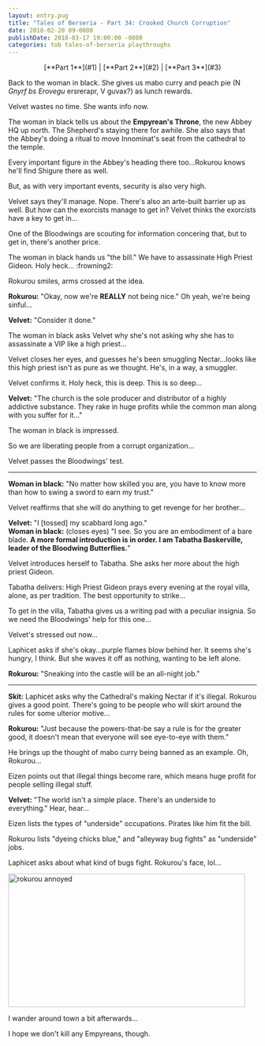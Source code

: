 ```yaml
---
layout: entry.pug
title: "Tales of Berseria - Part 34: Crooked Church Corruption"
date: 2018-02-20 09-0800
publishDate: 2018-03-17 19:00:00 -0800
categories: tob tales-of-berseria playthroughs
---
```


<p style="text-align: center;">[**Part 1**](#1) | [**Part 2**](#2) | [**Part 3**](#3)</p>

<a name="1"></a>

Back to the woman in black. She gives us mabo curry and peach pie (N *Gnyrf bs Erovegu* ersrerapr, V guvax?) as lunch rewards.

Velvet wastes no time. She wants info now.

The woman in black tells us about the **Empyrean's Throne**, the new Abbey HQ up north. The Shepherd's staying there for awhile. She also says that the Abbey's doing a ritual to move Innominat's seat from the cathedral to the temple.

Every important figure in the Abbey's heading there too...Rokurou knows he'll find Shigure there as well.

But, as with very important events, security is also very high.

Velvet says they'll manage. Nope. There's also an arte-built barrier up as well. But how can the exorcists manage to get in? Velvet thinks the exorcists have a key to get in...

One of the Bloodwings are scouting for information concering that, but to get in, there's another price.

The woman in black hands us "the bill." We have to assassinate High Priest Gideon. Holy heck... :frowning2:

Rokurou smiles, arms crossed at the idea.

**Rokurou:** "Okay, now we're **REALLY** not being nice." Oh yeah, we're being sinful...

**Velvet:** "Consider it done."

The woman in black asks Velvet why she's not asking why she has to assassinate a VIP like a high priest...

Velvet closes her eyes, and guesses he's been smuggling Nectar...looks like this high priest isn't as pure as we thought. He's, in a way, a smuggler.

Velvet confirms it. Holy heck, this is deep. This is so deep...

**Velvet:** "The church is the sole producer and distributor of a highly addictive substance. They rake in huge profits while the common man along with you suffer for it..."

The woman in black is impressed.

So we are liberating people from a corrupt organization...

Velvet passes the Bloodwings' test.

<a name="2"></a>

---

**Woman in black:** "No matter how skilled you are, you have to know more than how to swing a sword to earn my trust."

Velvet reaffirms that she will do anything to get revenge for her brother...

**Velvet:** "I [tossed] my scabbard long ago."<br/>
**Woman in black:** (closes eyes) "I see. So you are an embodiment of a bare blade. **A more formal introduction is in order. I am Tabatha Baskerville, leader of the Bloodwing Butterflies.**"

Velvet introduces herself to Tabatha. She asks her more about the high priest Gideon.

Tabatha delivers: High Priest Gideon prays every evening at the royal villa, alone, as per tradition. The best opportunity to strike...

To get in the villa, Tabatha gives us a writing pad with a peculiar insignia. So we need the Bloodwings' help for this one...

Velvet's stressed out now...

Laphicet asks if she's okay...purple flames blow behind her. It seems she's hungry, I think. But she waves it off as nothing, wanting to be left alone.

**Rokurou:** "Sneaking into the castle will be an all-night job."

<a name="3"></a>

---

**Skit:** Laphicet asks why the Cathedral's making Nectar if it's illegal. Rokurou gives a good point. There's going to be people who will skirt around the rules for some ulterior motive...

**Rokurou:** "Just because the powers-that-be say a rule is for the greater good, it doesn't mean that everyone will see eye-to-eye with them."

He brings up the thought of mabo curry being banned as an example. Oh, Rokurou...

Eizen points out that illegal things become rare, which means huge profit for people selling illegal stuff.

**Velvet:** "The world isn't a simple place. There's an underside to everything." Hear, hear...

Eizen lists the types of "underside" occupations. Pirates like him fit the bill.

Rokurou lists "dyeing chicks blue," and "alleyway bug fights" as "underside" jobs.

Laphicet asks about what kind of bugs fight. Rokurou's face, lol...

<img src="https://i.imgur.com/KOi3oB2.png" alt="rokurou annoyed" width="480" height="270" id="hd-liveblog" />

I wander around town a bit afterwards...

I hope we don't kill any Empyreans, though.